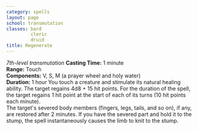 ```yaml
---
category: spells
layout: page
school: transmutation
classes: bard
         cleric
         druid
title: Regenerate 
---
```

_7th-level transmutation_ 
**Casting Time:** 1 minute    
**Range:** Touch    
**Components:** V, S, M (a prayer wheel and holy water)    
**Duration:** 1 hour 
You touch a creature and stimulate its natural healing ability. The target regains 4d8 + 15 hit points. For the duration of the spell, the target regains 1 hit point at the start of each of its turns (10 hit points each minute).    
The target's severed body members (fingers, legs, tails, and so on), if any, are restored after 2 minutes. If you have the severed part and hold it to the stump, the spell instantaneously causes the limb to knit to the stump. 